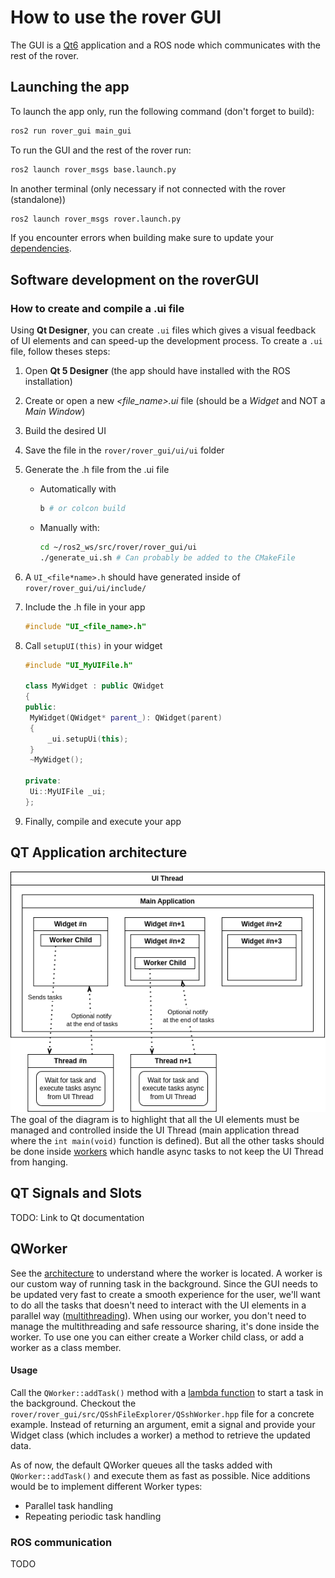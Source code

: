 # How to use the rover GUI

The GUI is a [Qt6](https://doc.qt.io/qt-6/) application and a ROS node which communicates with the rest of the rover.

## Launching the app

To launch the app only, run the following command (don't forget to build):

```bash
ros2 run rover_gui main_gui
```

To run the GUI and the rest of the rover run:

```bash
ros2 launch rover_msgs base.launch.py
```

In another terminal (only necessary if not connected with the rover (standalone))

```bash
ros2 launch rover_msgs rover.launch.py
```

If you encounter errors when building make sure to update your [dependencies](../../../General%20information.md#dependencies).

## Software development on the roverGUI

### How to create and compile a .ui file

Using **Qt Designer**, you can create `.ui` files which gives a visual feedback of UI elements and can speed-up the development process. To create a `.ui` file, follow theses steps:

1. Open **Qt 5 Designer** (the app should have installed with the ROS installation)
2. Create or open a new _<file_name>.ui_ file (should be a _Widget_ and NOT a _Main Window_)
3. Build the desired UI
4. Save the file in the `rover/rover_gui/ui/ui` folder
5. Generate the .h file from the .ui file
   - Automatically with
     ```bash
     b # or colcon build
     ```
   - Manually with:
     ```bash
     cd ~/ros2_ws/src/rover/rover_gui/ui
     ./generate_ui.sh # Can probably be added to the CMakeFile
     ```
6. A `UI_<file*name>.h` should have generated inside of `rover/rover_gui/ui/include/`
7. Include the .h file in your app

   ```cpp
   #include "UI_<file_name>.h"
   ```

8. Call `setupUI(this)` in your widget

   ```cpp
   #include "UI_MyUIFile.h"

   class MyWidget : public QWidget
   {
   public:
   	MyWidget(QWidget* parent_): QWidget(parent)
   	{
   		_ui.setupUi(this);
   	}
   	~MyWidget();

   private:
   	Ui::MyUIFile _ui;
   };
   ```

9. Finally, compile and execute your app

## QT Application architecture

![](../../../attachements/gui_widget_architecture.png)
The goal of the diagram is to highlight that all the UI elements must be managed and controlled inside the UI Thread (main application thread where the `int main(void)` function is defined). But all the other tasks should be done inside [workers](#QWorker) which handle async tasks to not keep the UI Thread from hanging.

## QT Signals and Slots

TODO: Link to Qt documentation

## QWorker

See the [architecture](#QT%20Application%20architecture) to understand where the worker is located. A worker is our custom way of running task in the background. Since the GUI needs to be updated very fast to create a smooth experience for the user, we'll want to do all the tasks that doesn't need to interact with the UI elements in a parallel way ([multithreading](https://hackernoon.com/multithreading-for-beginners-step-by-step)). When using our worker, you don't need to manage the multithreading and safe ressource sharing, it's done inside the worker. To use one you can either create a Worker child class, or add a worker as a class member.

#### Usage

Call the `QWorker::addTask()` method with a [lambda function](https://dev.to/glpuga/c-lambdas-for-beginners-313c) to start a task in the background. Checkout the `rover/rover_gui/src/QSshFileExplorer/QSshWorker.hpp` file for a concrete example. Instead of returning an argument, emit a signal and provide your Widget class (which includes a worker) a method to retrieve the updated data.

As of now, the default QWorker queues all the tasks added with `QWorker::addTask()` and execute them as fast as possible. Nice additions would be to implement different Worker types:

- Parallel task handling
- Repeating periodic task handling

### ROS communication

TODO
